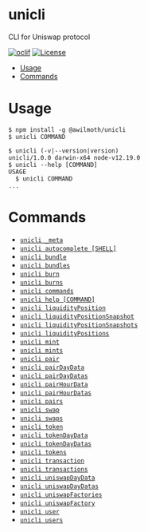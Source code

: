unicli
======

CLI for Uniswap protocol

[![oclif](https://img.shields.io/badge/cli-oclif-brightgreen.svg)](https://oclif.io)
[![License](https://img.shields.io/npm/l/unicli.svg)](https://github.com/awilmoth/unicli/blob/master/package.json)

<!-- toc -->
* [Usage](#usage)
* [Commands](#commands)
<!-- tocstop -->
# Usage
<!-- usage -->
```sh-session
$ npm install -g @awilmoth/unicli
$ unicli COMMAND

$ unicli (-v|--version|version)
unicli/1.0.0 darwin-x64 node-v12.19.0
$ unicli --help [COMMAND]
USAGE
  $ unicli COMMAND
...
```
<!-- usagestop -->
# Commands
<!-- commands -->
* [`unicli _meta`](#unicli-_meta)
* [`unicli autocomplete [SHELL]`](#unicli-autocomplete-shell)
* [`unicli bundle`](#unicli-bundle)
* [`unicli bundles`](#unicli-bundles)
* [`unicli burn`](#unicli-burn)
* [`unicli burns`](#unicli-burns)
* [`unicli commands`](#unicli-commands)
* [`unicli help [COMMAND]`](#unicli-help-command)
* [`unicli liquidityPosition`](#unicli-liquidityposition)
* [`unicli liquidityPositionSnapshot`](#unicli-liquiditypositionsnapshot)
* [`unicli liquidityPositionSnapshots`](#unicli-liquiditypositionsnapshots)
* [`unicli liquidityPositions`](#unicli-liquiditypositions)
* [`unicli mint`](#unicli-mint)
* [`unicli mints`](#unicli-mints)
* [`unicli pair`](#unicli-pair)
* [`unicli pairDayData`](#unicli-pairdaydata)
* [`unicli pairDayDatas`](#unicli-pairdaydatas)
* [`unicli pairHourData`](#unicli-pairhourdata)
* [`unicli pairHourDatas`](#unicli-pairhourdatas)
* [`unicli pairs`](#unicli-pairs)
* [`unicli swap`](#unicli-swap)
* [`unicli swaps`](#unicli-swaps)
* [`unicli token`](#unicli-token)
* [`unicli tokenDayData`](#unicli-tokendaydata)
* [`unicli tokenDayDatas`](#unicli-tokendaydatas)
* [`unicli tokens`](#unicli-tokens)
* [`unicli transaction`](#unicli-transaction)
* [`unicli transactions`](#unicli-transactions)
* [`unicli uniswapDayData`](#unicli-uniswapdaydata)
* [`unicli uniswapDayDatas`](#unicli-uniswapdaydatas)
* [`unicli uniswapFactories`](#unicli-uniswapfactories)
* [`unicli uniswapFactory`](#unicli-uniswapfactory)
* [`unicli user`](#unicli-user)
* [`unicli users`](#unicli-users)
<!-- commandsstop -->
